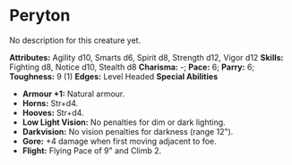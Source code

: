# Peryton

No description for this creature yet.

**Attributes:** Agility d10, Smarts d6, Spirit d8, Strength d12, Vigor
d12
**Skills:** Fighting d8, Notice d10, Stealth d8
**Charisma:** -; **Pace:** 6; **Parry:** 6; **Toughness:** 9 (1)
**Edges:** Level Headed
**Special Abilities**

- **Armour +1:** Natural armour.
- **Horns:** Str+d4.
- **Hooves:** Str+d4.
- **Low Light Vision:** No penalties for dim or dark lighting.
- **Darkvision:** No vision penalties for darkness (range 12").
- **Gore:** +4 damage when first moving adjacent to foe.
- **Flight:** Flying Pace of 9" and Climb 2.
